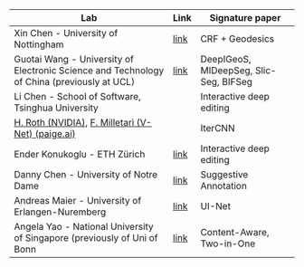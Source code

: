 | Lab | Link | Signature paper |
| --- | --- | --- |
| Xin Chen - University of Nottingham | [link](http://www.cs.nott.ac.uk/~pszxc/) | CRF + Geodesics |
| Guotai Wang - University of Electronic Science and Technology of China (previously at UCL) | [link](https://faculty.uestc.edu.cn/wangguotai/en/index.htm) | DeepIGeoS, MIDeepSeg, Slic-Seg, BIFSeg |
| Li Chen - School of Software, Tsinghua University | | Interactive deep editing |
| [H. Roth (NVIDIA)](https://developer.nvidia.com/blog/author/hroth), [F. Milletarì (V-Net) (paige.ai)](https://faustomilletari.github.io/) | | IterCNN |
| Ender Konukoglu - ETH Zürich | [link](https://people.ee.ethz.ch/~kender/index.html) | Interactive deep editing |
| Danny Chen - University of Notre Dame| [link](http://www.curiosityrover.org/) | Suggestive Annotation |
| Andreas Maier - University of Erlangen-Nuremberg | [link](https://lme.tf.fau.de/) | UI-Net |
| Angela Yao - National University of Singapore (previously of Uni of Bonn | [link](https://www.comp.nus.edu.sg/~ayao/) | Content-Aware, Two-in-One |


 






